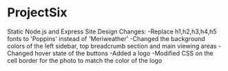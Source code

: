 # ProjectSix
 Static Node.js and Express Site
 Design Changes:
 -Replace h1,h2,h3,h4,h5 fonts to 'Poppins' instead of 'Meriweather'
 -Changed the background colors of the left sidebar, top breadcrumb section and main viewing areas
 -Changed hover state of the buttons
 -Added a logo
 -Modified CSS on the cell border for the photo to match the color of the logo

